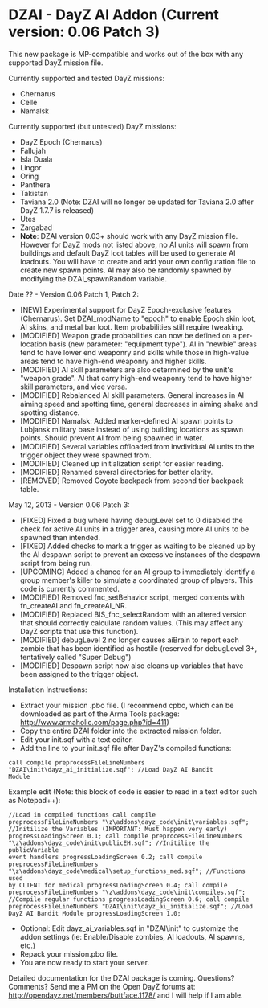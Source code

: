 DZAI - DayZ AI Addon (Current version: 0.06 Patch 3)
============


This new package is MP-compatible and works out of the box with any supported DayZ mission file. 

Currently supported and tested DayZ missions:
- Chernarus
- Celle
- Namalsk

Currently supported (but untested) DayZ missions:
- DayZ Epoch (Chernarus)
- Fallujah
- Isla Duala
- Lingor
- Oring
- Panthera
- Takistan
- Taviana 2.0 	(Note: DZAI will no longer be updated for Taviana 2.0 after DayZ 1.7.7 is released)
- Utes
- Zargabad
- <b>Note</b>: DZAI version 0.03+ should work with any DayZ mission file. However for DayZ mods not listed above, no AI units will spawn from buildings and default DayZ loot tables will be used to generate AI loadouts. You will have to create and add your own configuration file to create new spawn points. AI may also be randomly spawned by modifying the DZAI_spawnRandom variable. 


Date ?? - Version 0.06 Patch 1, Patch 2:
- [NEW] Experimental support for DayZ Epoch-exclusive features (Chernarus). Set DZAI_modName to "epoch" to enable Epoch skin loot, AI skins, and metal bar loot. Item probabilities still require tweaking.
- [MODIFIED] Weapon grade probabilities can now be defined on a per-location basis (new parameter: "equipment type"). AI in "newbie" areas tend to have lower end weaponry and skills while those in high-value areas tend to have high-end weaponry and higher skills.
- [MODIFIED] AI skill parameters are also determined by the unit's "weapon grade". AI that carry high-end weaponry tend to have higher skill parameters, and vice versa.
- [MODIFIED] Rebalanced AI skill parameters. General increases in AI aiming speed and spotting time, general decreases in aiming shake and spotting distance.
- [MODIFIED] Namalsk: Added marker-defined AI spawn points to Lubjansk military base instead of using building locations as spawn points. Should prevent AI from being spawned in water.
- [MODIFIED] Several variables offloaded from invdividual AI units to the trigger object they were spawned from.
- [MODIFIED] Cleaned up initialization script for easier reading.
- [MODIFIED] Renamed several directories for better clarity.
- [REMOVED] Removed Coyote backpack from second tier backpack table.

May 12, 2013 - Version 0.06 Patch 3:
- [FIXED] Fixed a bug where having debugLevel set to 0 disabled the check for active AI units in a trigger area, causing more AI units to be spawned than intended.
- [FIXED] Added checks to mark a trigger as waiting to be cleaned up by the AI despawn script to prevent an excessive instances of the despawn script from being run.
- [UPCOMING] Added a chance for an AI group to immediately identify a group member's killer to simulate a coordinated group of players. This code is currently commented.
- [MODIFIED] Removed fnc_setBehavior script, merged contents with fn_createAI and fn_createAI_NR.
- [MODIFIED] Replaced BIS_fnc_selectRandom with an altered version that should correctly calculate random values. (This may affect any DayZ scripts that use this function).
- [MODIFIED] debugLevel 2 no longer causes aiBrain to report each zombie that has been identified as hostile (reserved for debugLevel 3+, tentatively called "Super Debug")
- [MODIFIED] Despawn script now also cleans up variables that have been assigned to the trigger object.

Installation Instructions:
- Extract your mission .pbo file. (I recommend cpbo, which can be downloaded as part of the Arma Tools package: http://www.armaholic.com/page.php?id=411)
- Copy the entire DZAI folder into the extracted mission folder.
- Edit your init.sqf with a text editor.
- Add the line to your init.sqf file after DayZ's compiled functions: 

<code>call compile preprocessFileLineNumbers "DZAI\init\dayz_ai_initialize.sqf";				//Load DayZ AI Bandit Module</code>

Example edit (Note: this block of code is easier to read in a text editor such as Notepad++):

<code>//Load in compiled functions
call compile preprocessFileLineNumbers "\z\addons\dayz_code\init\variables.sqf";				//Initilize the Variables (IMPORTANT: Must happen very early)
progressLoadingScreen 0.1;
call compile preprocessFileLineNumbers "\z\addons\dayz_code\init\publicEH.sqf";				//Initilize the publicVariable event handlers
progressLoadingScreen 0.2;
call compile preprocessFileLineNumbers "\z\addons\dayz_code\medical\setup_functions_med.sqf";	//Functions used by CLIENT for medical
progressLoadingScreen 0.4;
call compile preprocessFileLineNumbers "\z\addons\dayz_code\init\compiles.sqf";				//Compile regular functions
progressLoadingScreen 0.6;
call compile preprocessFileLineNumbers "DZAI\init\dayz_ai_initialize.sqf";				//Load DayZ AI Bandit Module
progressLoadingScreen 1.0;</code>

- Optional: Edit dayz_ai_variables.sqf in "DZAI\init" to customize the addon settings (ie: Enable/Disable zombies, AI loadouts, AI spawns, etc.)
- Repack your mission.pbo file.
- You are now ready to start your server.


Detailed documentation for the DZAI package is coming. Questions? Comments? Send me a PM on the Open DayZ forums at: http://opendayz.net/members/buttface.1178/ and I will help if I am able.